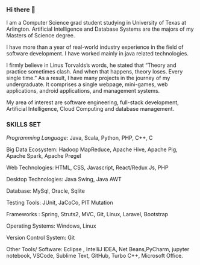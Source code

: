 ### Hi there 👋

I am a Computer Science grad student studying in University of Texas at Arlington. Artificial Intelligence and Database Systems are the majors of my Masters of Science degree.

I have more than a year of real-world industry experience in the field of software development. I have worked mainly in java related technologies.

I firmly believe in Linus Torvalds’s words, he stated that “Theory and practice sometimes clash. And when that happens, theory loses. Every single time.” As a result, I have many projects in the journey of my undergraduate. It comprises a single webpage, mini-games, web applications, android applications, and management systems.

My area of interest are software engineering, full-stack development, Artificial Intelligence, Cloud Computing  and database management.

### SKILLS SET 
*Programming Language*: Java, Scala, Python, PHP, C++, C

Big Data Ecosystem: Hadoop MapReduce, Apache Hive, Apache Pig, Apache Spark, Apache Pregel

Web Technologies: HTML, CSS, Javascript, React/Redux Js, PHP

Desktop Technologies: Java Swing, Java AWT

Database: MySql, Oracle, Sqlite

Testing Tools: JUnit, JaCoCo, PIT Mutation

Frameworks : Spring, Struts2, MVC, Git, Linux, Laravel, Bootstrap

Operating Systems: Windows, Linux

Version Control System: Git

Other Tools/ Software:  Eclipse , IntelliJ IDEA, Net Beans,PyCharm, jupyter notebook, VSCode, Sublime Text, GitHub, Turbo C++, Microsoft Office.


